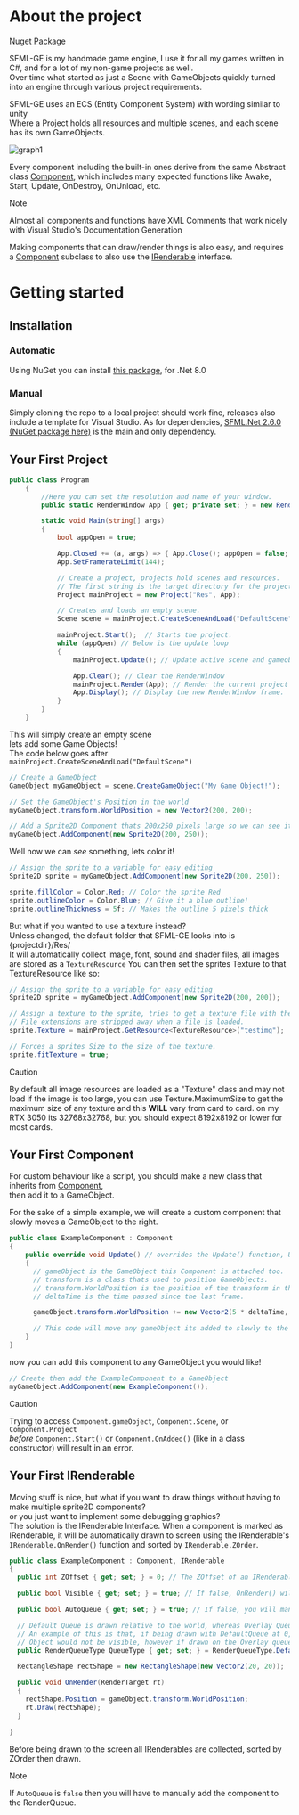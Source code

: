 # About the project
[Nuget Package](https://www.nuget.org/packages/SFML-GE/0.57.0)

SFML-GE is my handmade game engine, I use it for all my games written in C#, and for a lot of my non-game projects as well.  
Over time what started as just a Scene with GameObjects quickly turned into an engine through various project requirements.

SFML-GE uses an ECS (Entity Component System) with wording similar to unity  
Where a Project holds all resources and multiple scenes, and each scene has its own GameObjects.  
  
![graph1](https://github.com/ThatGuy-GEWP/SFML-GE/assets/24467262/49245733-0017-4859-837f-a696390d128d)

  
Every component including the built-in ones derive from the same Abstract class [Component](SFMLGE%20Local%20deps/Engine/Component.cs), which includes many expected functions like
Awake, Start, Update, OnDestroy, OnUnload, etc.    

> [!NOTE]
> Almost all components and functions have XML Comments that work nicely with Visual Studio's Documentation Generation

Making components that can draw/render things is also easy, and requires a [Component](SFMLGE%20Local%20deps/Engine/Component.cs) subclass to also use the [IRenderable](SFMLGE%20Local%20deps/Engine/IRenderable.cs) interface.

# Getting started
## Installation
### Automatic
Using NuGet you can install [this package](https://www.nuget.org/packages/SFML-GE/0.57.0), for .Net 8.0
### Manual
Simply cloning the repo to a local project should work fine, releases also include a template for Visual Studio. As for dependencies, [SFML.Net 2.6.0](https://www.sfml-dev.org/download/sfml.net/)  [(NuGet package here)]([https://www.nuget.org/packages/SFML.Net](https://www.nuget.org/packages/SFML.Net/2.6.0)) is the main and only dependency.

## Your First Project
```cs
public class Program
    {
        //Here you can set the resolution and name of your window.
        public static RenderWindow App { get; private set; } = new RenderWindow(new VideoMode(1280, 720), "SFML-GE Template", Styles.Close | Styles.Titlebar);

        static void Main(string[] args)
        {
            bool appOpen = true;

            App.Closed += (a, args) => { App.Close(); appOpen = false; }; // adds an event that closes the RenderWindow
            App.SetFramerateLimit(144);

            // Create a project, projects hold scenes and resources.
            // The first string is the target directory for the project's resources.
            Project mainProject = new Project("Res", App);

            // Creates and loads an empty scene.
            Scene scene = mainProject.CreateSceneAndLoad("DefaultScene");

            mainProject.Start();  // Starts the project.
            while (appOpen) // Below is the update loop
            {
                mainProject.Update(); // Update active scene and gameobjects inside

                App.Clear(); // Clear the RenderWindow
                mainProject.Render(App); // Render the current project to the RenderWindow
                App.Display(); // Display the new RenderWindow frame.
            }
        }
    }
```
 This will simply create an empty scene  
 lets add some Game Objects!  
 The code below goes after ``mainProject.CreateSceneAndLoad("DefaultScene")``
```cs
// Create a GameObject
GameObject myGameObject = scene.CreateGameObject("My Game Object!");

// Set the GameObject's Position in the world
myGameObject.transform.WorldPosition = new Vector2(200, 200);

// Add a Sprite2D Component thats 200x250 pixels large so we can see it!
myGameObject.AddComponent(new Sprite2D(200, 250));
```
Well now we can *see* something, lets color it!
```cs
// Assign the sprite to a variable for easy editing
Sprite2D sprite = myGameObject.AddComponent(new Sprite2D(200, 250));

sprite.fillColor = Color.Red; // Color the sprite Red
sprite.outlineColor = Color.Blue; // Give it a blue outline!
sprite.outlineThickness = 5f; // Makes the outline 5 pixels thick
```
But what if you wanted to use a texture instead?  
Unless changed, the default folder that SFML-GE looks into is {projectdir}/Res/  
It will automatically collect image, font, sound and shader files, all images are stored as a ``TextureResource``
You can then set the sprites Texture to that TextureResource like so:
```cs
// Assign the sprite to a variable for easy editing
Sprite2D sprite = myGameObject.AddComponent(new Sprite2D(200, 200));

// Assign a texture to the sprite, tries to get a texture file with the name testimg
// File extensions are stripped away when a file is loaded.
sprite.Texture = mainProject.GetResource<TextureResource>("testimg");

// Forces a sprites Size to the size of the texture.
sprite.fitTexture = true;
```
> [!CAUTION]
> By default all image resources are loaded as a "Texture" class and may not load if the image is too large,
> you can use Texture.MaximumSize to get the maximum size of any texture and this **WILL** vary from card to card.
> on my RTX 3050 its 32768x32768, but you should expect 8192x8192 or lower for most cards.

## Your First Component
For custom behaviour like a script, you should make a new class that inherits from [Component](SFMLGE%20Local%20deps/Engine/Component.cs),  
then add it to a GameObject.
  
For the sake of a simple example, we will create a custom component that slowly moves a GameObject to the right.  
```cs
public class ExampleComponent : Component
{
    public override void Update() // overrides the Update() function, Update() runs every frame.
    {
      // gameObject is the GameObject this Component is attached too.
      // transform is a class thats used to position GameObjects.
      // transform.WorldPosition is the position of the transform in the world, even when parented to another GameObject.
      // deltaTime is the time passed since the last frame.

      gameObject.transform.WorldPosition += new Vector2(5 * deltaTime, 0);

      // This code will move any gameObject its added to slowly to the right
    }
}
```
now you can add this component to any GameObject you would like!
```cs
// Create then add the ExampleComponent to a GameObject
myGameObject.AddComponent(new ExampleComponent());
```
> [!CAUTION]
> Trying to access ``Component.gameObject``, ``Component.Scene``, or ``Component.Project``    
  *before* ``Component.Start()`` or ``Component.OnAdded()`` (like in a class constructor) will result in an error.

## Your First IRenderable
Moving stuff is nice, but what if you want to draw things without having to make multiple sprite2D components?  
or you just want to implement some debugging graphics?  
The solution is the IRenderable Interface.
When a component is marked as IRenderable, it will be automatically drawn to screen using the IRenderable's ``IRenderable.OnRender()`` function and sorted by ``IRenderable.ZOrder``.
```cs
public class ExampleComponent : Component, IRenderable
{
  public int ZOffset { get; set; } = 0; // The ZOffset of an IRenderable, added to the GameObject.ZOrder this component is attached too

  public bool Visible { get; set; } = true; // If false, OnRender() will not be called.

  public bool AutoQueue { get; set; } = true; // If false, you will manually have to queue the IRenderable to the Scene.RenderManager

  // Default Queue is drawn relative to the world, whereas Overlay Queue is drawn relative to the screen.
  // An example of this is that, if being drawn with DefaultQueue at 0,0 and the camera moves to 10000, 10000 the
  // Object would not be visible, however if drawn on the Overlay queue at 0,0 then it will always be visible regardless of where the camera is, at the top left of the screen.
  public RenderQueueType QueueType { get; set; } = RenderQueueType.DefaultQueue;

  RectangleShape rectShape = new RectangleShape(new Vector2(20, 20));

  public void OnRender(RenderTarget rt)
  {
    rectShape.Position = gameObject.transform.WorldPosition;
    rt.Draw(rectShape);
  }

}
```
Before being drawn to the screen all IRenderables are collected, sorted by ZOrder then drawn.  
> [!NOTE]
> If ``AutoQueue`` is ``false`` then you will have to manually add the component to the RenderQueue.
